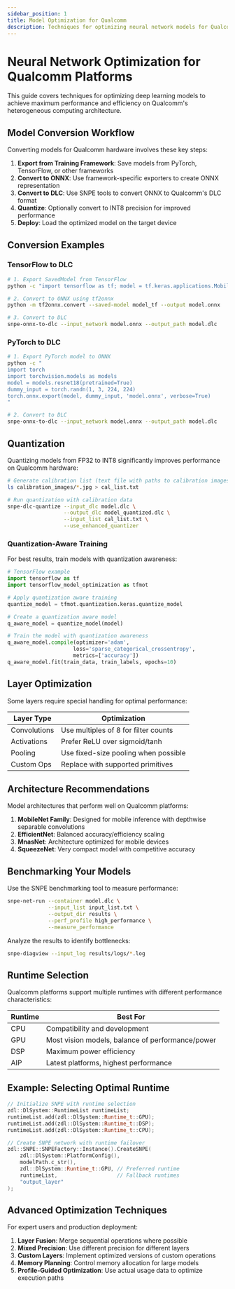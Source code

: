 ```yaml
---
sidebar_position: 1
title: Model Optimization for Qualcomm
description: Techniques for optimizing neural network models for Qualcomm platforms
---
```


# Neural Network Optimization for Qualcomm Platforms

This guide covers techniques for optimizing deep learning models to achieve maximum performance and efficiency on Qualcomm's heterogeneous computing architecture.

## Model Conversion Workflow

Converting models for Qualcomm hardware involves these key steps:

1. **Export from Training Framework**: Save models from PyTorch, TensorFlow, or other frameworks
2. **Convert to ONNX**: Use framework-specific exporters to create ONNX representation
3. **Convert to DLC**: Use SNPE tools to convert ONNX to Qualcomm's DLC format
4. **Quantize**: Optionally convert to INT8 precision for improved performance
5. **Deploy**: Load the optimized model on the target device

## Conversion Examples

### TensorFlow to DLC

```bash
# 1. Export SavedModel from TensorFlow
python -c "import tensorflow as tf; model = tf.keras.applications.MobileNetV2(); model.save('model_tf')"

# 2. Convert to ONNX using tf2onnx
python -m tf2onnx.convert --saved-model model_tf --output model.onnx

# 3. Convert to DLC
snpe-onnx-to-dlc --input_network model.onnx --output_path model.dlc
```

### PyTorch to DLC

```bash
# 1. Export PyTorch model to ONNX
python -c "
import torch
import torchvision.models as models
model = models.resnet18(pretrained=True)
dummy_input = torch.randn(1, 3, 224, 224)
torch.onnx.export(model, dummy_input, 'model.onnx', verbose=True)
"

# 2. Convert to DLC
snpe-onnx-to-dlc --input_network model.onnx --output_path model.dlc
```

## Quantization

Quantizing models from FP32 to INT8 significantly improves performance on Qualcomm hardware:

```bash
# Generate calibration list (text file with paths to calibration images)
ls calibration_images/*.jpg > cal_list.txt

# Run quantization with calibration data
snpe-dlc-quantize --input_dlc model.dlc \
                  --output_dlc model_quantized.dlc \
                  --input_list cal_list.txt \
                  --use_enhanced_quantizer
```

### Quantization-Aware Training

For best results, train models with quantization awareness:

```python
# TensorFlow example
import tensorflow as tf
import tensorflow_model_optimization as tfmot

# Apply quantization aware training
quantize_model = tfmot.quantization.keras.quantize_model

# Create a quantization aware model
q_aware_model = quantize_model(model)

# Train the model with quantization awareness
q_aware_model.compile(optimizer='adam',
                     loss='sparse_categorical_crossentropy',
                     metrics=['accuracy'])
q_aware_model.fit(train_data, train_labels, epochs=10)
```

## Layer Optimization

Some layers require special handling for optimal performance:

| Layer Type | Optimization |
|------------|-------------|
| Convolutions | Use multiples of 8 for filter counts |
| Activations | Prefer ReLU over sigmoid/tanh |
| Pooling | Use fixed-size pooling when possible |
| Custom Ops | Replace with supported primitives |

## Architecture Recommendations

Model architectures that perform well on Qualcomm platforms:

1. **MobileNet Family**: Designed for mobile inference with depthwise separable convolutions
2. **EfficientNet**: Balanced accuracy/efficiency scaling
3. **MnasNet**: Architecture optimized for mobile devices
4. **SqueezeNet**: Very compact model with competitive accuracy

## Benchmarking Your Models

Use the SNPE benchmarking tool to measure performance:

```bash
snpe-net-run --container model.dlc \
             --input_list input_list.txt \
             --output_dir results \
             --perf_profile high_performance \
             --measure_performance
```

Analyze the results to identify bottlenecks:

```bash
snpe-diagview --input_log results/logs/*.log
```

## Runtime Selection

Qualcomm platforms support multiple runtimes with different performance characteristics:

| Runtime | Best For |
|---------|----------|
| CPU | Compatibility and development |
| GPU | Most vision models, balance of performance/power |
| DSP | Maximum power efficiency |
| AIP | Latest platforms, highest performance |

## Example: Selecting Optimal Runtime

```cpp
// Initialize SNPE with runtime selection
zdl::DlSystem::RuntimeList runtimeList;
runtimeList.add(zdl::DlSystem::Runtime_t::GPU);
runtimeList.add(zdl::DlSystem::Runtime_t::DSP);
runtimeList.add(zdl::DlSystem::Runtime_t::CPU);

// Create SNPE network with runtime failover
zdl::SNPE::SNPEFactory::Instance().CreateSNPE(
    zdl::DlSystem::PlatformConfig(),
    modelPath.c_str(),
    zdl::DlSystem::Runtime_t::GPU, // Preferred runtime
    runtimeList,                   // Fallback runtimes
    "output_layer"
);
```

## Advanced Optimization Techniques

For expert users and production deployment:

1. **Layer Fusion**: Merge sequential operations where possible
2. **Mixed Precision**: Use different precision for different layers
3. **Custom Layers**: Implement optimized versions of custom operations
4. **Memory Planning**: Control memory allocation for large models
5. **Profile-Guided Optimization**: Use actual usage data to optimize execution paths

<!-- ## Next Steps

- Explore [Vision Algorithm Acceleration](./vision-algorithm-acceleration)
- Learn about [Performance Benchmarking Techniques](./performance-benchmarking)
- Review [Production Deployment Strategies](./production-deployment)  -->